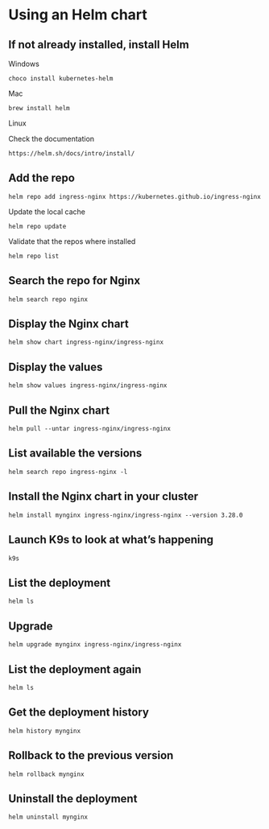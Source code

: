 # Using an Helm chart

## If not already installed, install Helm

Windows

    choco install kubernetes-helm

Mac

    brew install helm

Linux

Check the documentation

    https://helm.sh/docs/intro/install/

## Add the repo

    helm repo add ingress-nginx https://kubernetes.github.io/ingress-nginx

Update the local cache

    helm repo update

Validate that the repos where installed

    helm repo list

## Search the repo for Nginx

    helm search repo nginx

## Display the Nginx chart

    helm show chart ingress-nginx/ingress-nginx

## Display the values

    helm show values ingress-nginx/ingress-nginx

## Pull the Nginx chart

    helm pull --untar ingress-nginx/ingress-nginx

## List available the versions

    helm search repo ingress-nginx -l

## Install the Nginx chart in your cluster

    helm install mynginx ingress-nginx/ingress-nginx --version 3.28.0

## Launch K9s to look at what’s happening

    k9s

## List the deployment

    helm ls 

## Upgrade

    helm upgrade mynginx ingress-nginx/ingress-nginx

## List the deployment again

    helm ls

## Get the deployment history

    helm history mynginx

## Rollback to the previous version

    helm rollback mynginx

## Uninstall the deployment

    helm uninstall mynginx
